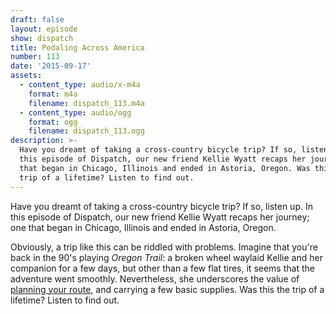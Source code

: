 ```yaml
---
draft: false
layout: episode
show: dispatch
title: Pedaling Across America
number: 113
date: '2015-09-17'
assets:
  - content_type: audio/x-m4a
    format: m4a
    filename: dispatch_113.m4a
  - content_type: audio/ogg
    format: ogg
    filename: dispatch_113.ogg
description: >-
  Have you dreamt of taking a cross-country bicycle trip? If so, listen up. In
  this episode of Dispatch, our new friend Kellie Wyatt recaps her journey; one
  that began in Chicago, Illinois and ended in Astoria, Oregon. Was this the
  trip of a lifetime? Listen to find out.
---
```

Have you dreamt of taking a cross-country bicycle trip? If so, listen up. In this episode of Dispatch, our new friend Kellie Wyatt recaps her journey; one that began in Chicago, Illinois and ended in Astoria, Oregon.

Obviously, a trip like this can be riddled with problems. Imagine that you're back in the 90's playing *Oregon Trail*: a broken wheel waylaid Kellie and her companion for a few days, but other than a few flat tires, it seems that the adventure went smoothly. Nevertheless, she underscores the value of [planning your route](http://www.adventurecycling.org/routes-and-maps/adventure-cycling-route-network/transamerica-trail), and carrying a few basic supplies. Was this the trip of a lifetime? Listen to find out.